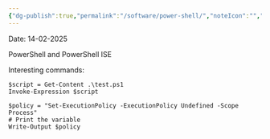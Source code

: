 ```yaml
---
{"dg-publish":true,"permalink":"/software/power-shell/","noteIcon":"","created":"2025-05-20T10:31:48.751-05:00"}
---
```


Date: 14-02-2025

PowerShell and PowerShell ISE

Interesting commands:
```
$script = Get-Content .\test.ps1
Invoke-Expression $script
```
```
$policy = "Set-ExecutionPolicy -ExecutionPolicy Undefined -Scope Process"
# Print the variable
Write-Output $policy
```
